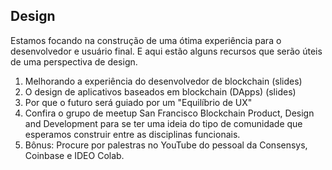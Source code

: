 ## Design

Estamos focando na construção de uma ótima experiência para o desenvolvedor e usuário final. E aqui estão alguns recursos que serão úteis de uma perspectiva de design.

1. Melhorando a experiência do desenvolvedor de blockchain (slides)
2. O design de aplicativos baseados em blockchain (DApps) (slides)
3. Por que o futuro será guiado por um "Equilíbrio de UX"
4. Confira o grupo de meetup San Francisco Blockchain Product, Design and Development para se ter uma ideia do tipo de comunidade que esperamos construir entre as disciplinas funcionais.
5. Bônus: Procure por palestras no YouTube do pessoal da Consensys, Coinbase e IDEO Colab.
